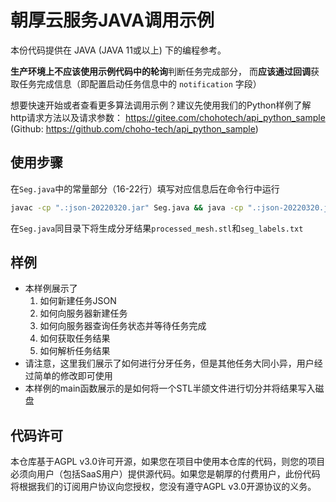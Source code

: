 # 朝厚云服务JAVA调用示例

本份代码提供在 JAVA (JAVA 11或以上) 下的编程参考。

**生产环境上不应该使用示例代码中的轮询**判断任务完成部分，
而**应该通过回调**获取任务完成信息（即配置启动任务信息中的 `notification` 字段）

想要快速开始或者查看更多算法调用示例？建议先使用我们的Python样例了解http请求方法以及请求参数： https://gitee.com/chohotech/api_python_sample (Github: https://github.com/choho-tech/api_python_sample)


## 使用步骤

在`Seg.java`中的常量部分（16-22行）填写对应信息后在命令行中运行

```bash
javac -cp ".:json-20220320.jar" Seg.java && java -cp ".:json-20220320.jar" Seg
```

在`Seg.java`同目录下将生成分牙结果`processed_mesh.stl`和`seg_labels.txt`

## 样例

- 本样例展示了
  1. 如何新建任务JSON
  2. 如何向服务器新建任务
  3. 如何向服务器查询任务状态并等待任务完成
  4. 如何获取任务结果
  5. 如何解析任务结果
- 请注意，这里我们展示了如何进行分牙任务，但是其他任务大同小异，用户经过简单的修改即可使用
- 本样例的main函数展示的是如何将一个STL半颌文件进行切分并将结果写入磁盘

## 代码许可

本仓库基于AGPL v3.0许可开源，如果您在项目中使用本仓库的代码，则您的项目必须向用户（包括SaaS用户）提供源代码。如果您是朝厚的付费用户，此份代码将根据我们的订阅用户协议向您授权，您没有遵守AGPL v3.0开源协议的义务。